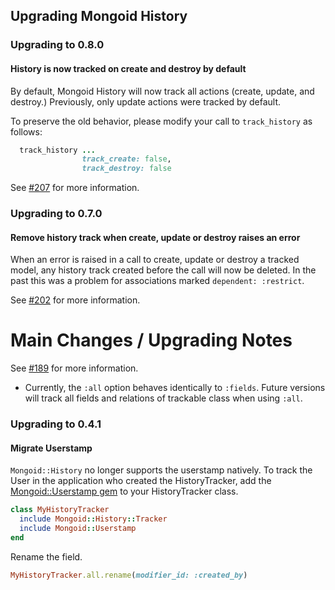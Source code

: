 ## Upgrading Mongoid History

### Upgrading to 0.8.0

#### History is now tracked on create and destroy by default

By default, Mongoid History will now track all actions (create, update, and destroy.)
Previously, only update actions were tracked by default.

To preserve the old behavior, please modify your call to `track_history` as follows:

```ruby
  track_history ...
                track_create: false,
                track_destroy: false
```

See [#207](https://github.com/mongoid/mongoid-history/pull/207) for more information.

### Upgrading to 0.7.0

#### Remove history track when create, update or destroy raises an error

When an error is raised in a call to create, update or destroy a tracked model, any history track
created before the call will now be deleted. In the past this was a problem for associations marked
`dependent: :restrict`.

See [#202](https://github.com/mongoid/mongoid-history/pull/202) for more information.

# Main Changes / Upgrading Notes

See [#189](https://github.com/mongoid/mongoid-history/pull/189) for more information.

* Currently, the `:all` option behaves identically to `:fields`. Future versions will track all fields and relations of trackable class when using `:all`.

### Upgrading to 0.4.1

#### Migrate Userstamp

`Mongoid::History` no longer supports the userstamp natively. To track the User in the application who created the HistoryTracker, add the [Mongoid::Userstamp gem](https://github.com/tbpro/mongoid_userstamp) to your HistoryTracker class.

```ruby
class MyHistoryTracker
  include Mongoid::History::Tracker
  include Mongoid::Userstamp
end
```

Rename the field.

```ruby
MyHistoryTracker.all.rename(modifier_id: :created_by)
```
